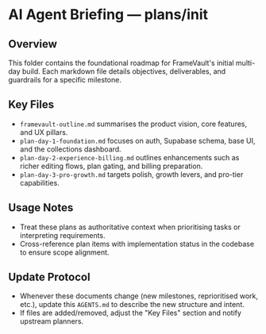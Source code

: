 # AI Agent Briefing — plans/init

## Overview
This folder contains the foundational roadmap for FrameVault's initial multi-day build. Each markdown file details objectives, deliverables, and guardrails for a specific milestone.

## Key Files
- `framevault-outline.md` summarises the product vision, core features, and UX pillars.
- `plan-day-1-foundation.md` focuses on auth, Supabase schema, base UI, and the collections dashboard.
- `plan-day-2-experience-billing.md` outlines enhancements such as richer editing flows, plan gating, and billing preparation.
- `plan-day-3-pro-growth.md` targets polish, growth levers, and pro-tier capabilities.

## Usage Notes
- Treat these plans as authoritative context when prioritising tasks or interpreting requirements.
- Cross-reference plan items with implementation status in the codebase to ensure scope alignment.

## Update Protocol
- Whenever these documents change (new milestones, reprioritised work, etc.), update this `AGENTS.md` to describe the new structure and intent.
- If files are added/removed, adjust the "Key Files" section and notify upstream planners.
